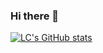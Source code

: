 ### Hi there 👋

[![LC's GitHub stats](https://github-readme-stats.vercel.app/api?username=lcr0815)](https://github.com/lcr0815/github-readme-stats)


<!--
**lcr0815/lcr0815** is a ✨ _special_ ✨ repository because its `README.md` (this file) appears on your GitHub profile.

Here are some ideas to get you started:

- 🔭 I’m currently working on ...
- 🌱 I’m currently learning ...
- 👯 I’m looking to collaborate on ...
- 🤔 I’m looking for help with ...
- 💬 Ask me about ...
- 📫 How to reach me: ...
- 😄 Pronouns: ...
- ⚡ Fun fact: ...
-->
